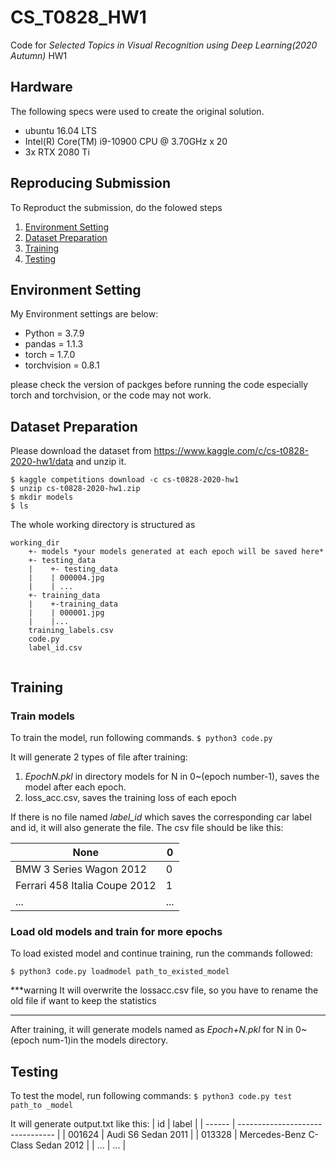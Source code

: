 # CS_T0828_HW1
Code for *Selected Topics in Visual Recognition
using Deep Learning(2020 Autumn)* HW1

## Hardware
The following specs were used to create the original solution.
* ubuntu 16.04 LTS
* Intel(R) Core(TM) i9-10900 CPU @ 3.70GHz x 20
* 3x RTX 2080 Ti

## Reproducing Submission
To Reproduct the submission, do the folowed steps

1. [ Environment Setting](#Environment-Setting)
2. [Dataset Preparation](#Dataset-Preparation)
3. [Training](#Training)
4. [Testing](#Testing)

## Environment Setting
My Environment settings are below:
* Python = 3.7.9
* pandas = 1.1.3
* torch = 1.7.0
* torchvision = 0.8.1

please check the version of packges before running the code especially torch and torchvision, or the code may not work.

## Dataset Preparation
Please download the dataset from https://www.kaggle.com/c/cs-t0828-2020-hw1/data
and unzip it. 
```
$ kaggle competitions download -c cs-t0828-2020-hw1
$ unzip cs-t0828-2020-hw1.zip
$ mkdir models 
$ ls
```
The whole working directory is structured as
```
working_dir
    +- models *your models generated at each epoch will be saved here*
    +- testing_data
    |    +- testing_data
    |    | 000004.jpg
    |    | ...
    +- training_data
    |    +-training_data
    |    | 000001.jpg
    |    |...
    training_labels.csv
    code.py
    label_id.csv
   
```
## Training
### Train models 
To train the model, run following commands.
`$ python3 code.py`

It will generate 2 types of file after training:
1. *EpochN.pkl* in directory models for N in 0~(epoch number-1), saves the model after each epoch. 
2. loss_acc.csv, saves the training loss of each epoch

If there is no file named *label_id* which saves the corresponding car label and id, it will also generate the file. The csv file should be like this:

| None                          | 0   |
| ----------------------------- | --- |
| BMW 3 Series Wagon 2012       | 0   |
| Ferrari 458 Italia Coupe 2012 | 1   |
|    ...                        | ... |
### Load old models and train for more epochs
To load existed model and continue training, run the commands followed:
```
$ python3 code.py loadmodel path_to_existed_model
```
***warning
It will overwrite the lossacc.csv file, so you have to rename the old file if want to keep the statistics
***

After training, it will generate models named as *Epoch+N.pkl* for N in 0~(epoch num-1)in the models directory.

## Testing
To test the model, run following commands:
`$ python3 code.py test path_to _model`

It will generate output.txt like this:
| id     | label                            |
| ------ | -------------------------------- |
| 001624 | Audi S6 Sedan 2011               |
| 013328 | Mercedes-Benz C-Class Sedan 2012 |
| ...    | ...                              |
